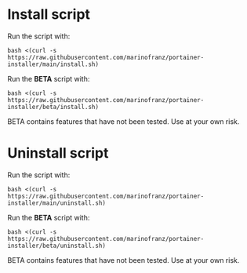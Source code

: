 # Install script

Run the script with:

    bash <(curl -s https://raw.githubusercontent.com/marinofranz/portainer-installer/main/install.sh)

Run the **BETA** script with:

    bash <(curl -s https://raw.githubusercontent.com/marinofranz/portainer-installer/beta/install.sh)

BETA contains features that have not been tested. Use at your own risk.

# Uninstall script

Run the script with:

    bash <(curl -s https://raw.githubusercontent.com/marinofranz/portainer-installer/main/uninstall.sh)

Run the **BETA** script with:

    bash <(curl -s https://raw.githubusercontent.com/marinofranz/portainer-installer/beta/uninstall.sh)

BETA contains features that have not been tested. Use at your own risk.

